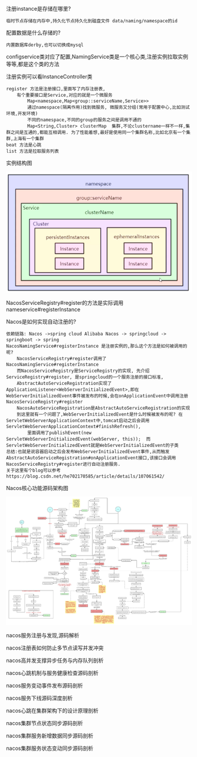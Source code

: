 注册instance是存储在哪里?
    
    临时节点存储在内存中,持久化节点持久化到磁盘文件 data/naming/namespace的id
配置数据是什么存储的?
    
    内置数据库derby,也可以切换成mysql

configservice类对应了配置,NamingService类是一个核心类,注册实例拉取实例等等,都是这个类的方法

注册实例可以看InstanceController类

    register 方法是注册接口,里面写了内存注册表,
        有个重要接口是Service,对应的就是一个微服务
            Map<namespace,Map<group::serviceName,Service>>
            通过namespace(隔离作用)找到微服务, 微服务又分组(常用于配置中心,比如测试环境,开发环境)
            不同的namespace,不同的group的服务之间是调用不通的
            Map<String,Cluster> clusterMap  集群,不论clustername一样不一样,集群之间是互通的,都能互相调用. 为了性能着想,最好是使用同一个集群名称,比如北京有一个集群,上海有一个集群
    beat 方法是心跳
    list 方法是拉取服务列表

实例结构图

![Alt](img/2be5716828669e3a01b26333002e271.png)

NacosServiceRegistry#register的方法是实际调用nameservice#registerInstance

Nacos是如何实现自动注册的?

    依赖链路: Nacos ->spring cloud Alibaba Nacos -> springcloud -> springboot -> spring
    NacosNamingService#registerInstance 是注册实例的,那么这个方法是如何被调用的呢?
        NacosServiceRegistry#register调用了NacosNamingService#registerInstance
        而NacosServiceRegistry是ServiceRegistry的实现, 先介绍ServiceRegistry#register, 是springcloud的一个服务注册的接口标准,
        AbstractAutoServiceRegistration实现了ApplicationListener<WebServerInitializedEvent>,即在WebServerInitializedEvent事件被发布的时候,会在onApplicationEvent中调用注册NacosServiceRegistry#register
        NacosAutoServiceRegistration是AbstractAutoServiceRegistration的实现
        到这里就有一个问题了,WebServerInitializedEvent是什么时候被发布的呢? 在ServletWebServerApplicationContext中,tomcat启动之后会调用ServletWebServerApplicationContext#finishRefresh(),
            里面调用了publishEvent(new ServletWebServerInitializedEvent(webServer, this));  而ServletWebServerInitializedEvent就是WebServerInitializedEvent的子类
    总结:也就是说容器启动之后会发布WebServerInitializedEvent事件,从而触发AbstractAutoServiceRegistration#onApplicationEvent接口,该接口会调用NacosServiceRegistry#register进行自动注册服务.
    关于这里有个blog可以参考 https://blog.csdn.net/he702170585/article/details/107061542/

Nacos核心功能源码架构图

![Alt](img/981656926422_.pic.jpg)


nacos服务注册与发现,源码解析

nacos注册表如何防止多节点读写并发冲突

nacos高并发支撑异步任务与内存队列剖析

nacos心跳机制与服务健康检查源码剖析

nacos服务变动事件发布源码剖析

nacos服务下线源码深度剖析

nacos心跳在集群架构下的设计原理剖析

nacos集群节点状态同步源码剖析

nacos集群服务新增数据同步源码剖析

nacos集群服务状态变动同步源码剖析





